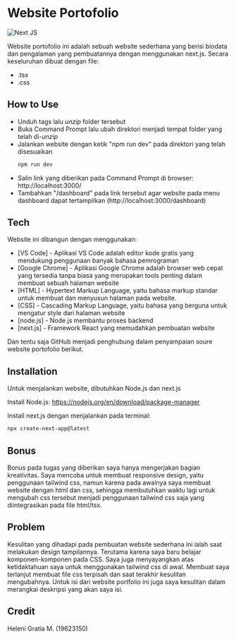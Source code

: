 # Website Portofolio


![Next JS](https://img.shields.io/badge/Next-black?style=for-the-badge&logo=next.js&logoColor=white)

Website portofolio ini adalah sebuah website sederhana yang berisi biodata dan pengalaman yang pembuatannya dengan menggunakan next.js. Secara keseluruhan dibuat dengan file:

- .tsx
- .css

## How to Use

- Unduh tags lalu _unzip_ folder tersebut
- Buka Command Prompt lalu ubah direktori menjadi tempat folder yang telah di-_unzip_
- Jalankan website dengan ketik "npm run dev" pada direktori yang telah disesuaikan
  ```sh
  npm run dev
  ```
- Salin link yang diberikan pada Command Prompt di browser: http://localhost:3000/
- Tambahkan "/dashboard" pada link tersebut agar website pada menu dashboard dapat tertampilkan (http://localhost:3000/dashboard)

## Tech

Website ini dibangun dengan menggunakan:

- [VS Code] - Aplikasi VS Code adalah editor kode gratis yang mendukung penggunaan banyak bahasa pemrograman
- [Google Chrome] - Aplikasi Google Chrome adalah browser web cepat yang tersedia tanpa biasa yang merupakan tools penting dalam membuat sebuah halaman website
- [HTML] - Hypertext Markup Language, yaitu bahasa markup standar untuk membuat dan menyusun halaman pada website.
- [CSS] - Cascading Markup Language, yaitu bahasa yang berguna untuk mengatur style dari halaman website
- [node.js] - Node.js membantu proses backend
- [next.js] - Framework React yang memudahkan pembuatan website

Dan tentu saja GitHub menjadi penghubung dalam penyampaian soure website portofolio berikut.

## Installation

Untuk menjalankan website, dibutuhkan Node.js dan next.js

Install Node.js:
https://nodejs.org/en/download/package-manager

Install next.js dengan menjalankan pada terminal:
```sh
npx create-next-app@latest
```

## Bonus

Bonus pada tugas yang diberikan saya hanya mengerjakan bagian kreativitas. Saya mencoba untuk membuat responsive design, yaitu penggunaan tailwind css, namun karena pada awalnya saya membuat website dengan html dan css, sehingga membutuhkan waktu lagi untuk mengubah css tersebut menjadi penggunaan tailwind css saja yang diintegrasikan pada file html/tsx.

## Problem

Kesulitan yang dihadapi pada pembuatan website sederhana ini ialah saat melakukan design tampilannya. Terutama karena saya baru belajar komponen-komponen pada CSS. Saya juga menyayangkan atas ketidaktahuan saya untuk menggunakan tailwind css di awal. Membuat saya terlanjut membuat file css terpisah dan saat terakhir kesulitan mengubahnya. Untuk isi dari website portfolio ini juga saya kesulitan dalam merangkai deskripsi yang akan saya isi.

## Credit
Heleni Gratia M. (19623150)
